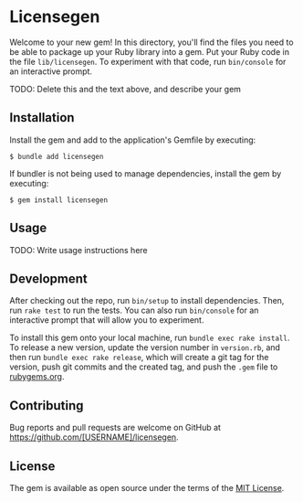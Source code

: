 # Licensegen

Welcome to your new gem! In this directory, you'll find the files you need to be able to package up your Ruby library into a gem. Put your Ruby code in the file `lib/licensegen`. To experiment with that code, run `bin/console` for an interactive prompt.

TODO: Delete this and the text above, and describe your gem

## Installation

Install the gem and add to the application's Gemfile by executing:

    $ bundle add licensegen

If bundler is not being used to manage dependencies, install the gem by executing:

    $ gem install licensegen

## Usage

TODO: Write usage instructions here

## Development

After checking out the repo, run `bin/setup` to install dependencies. Then, run `rake test` to run the tests. You can also run `bin/console` for an interactive prompt that will allow you to experiment.

To install this gem onto your local machine, run `bundle exec rake install`. To release a new version, update the version number in `version.rb`, and then run `bundle exec rake release`, which will create a git tag for the version, push git commits and the created tag, and push the `.gem` file to [rubygems.org](https://rubygems.org).

## Contributing

Bug reports and pull requests are welcome on GitHub at https://github.com/[USERNAME]/licensegen.

## License

The gem is available as open source under the terms of the [MIT License](https://opensource.org/licenses/MIT).
